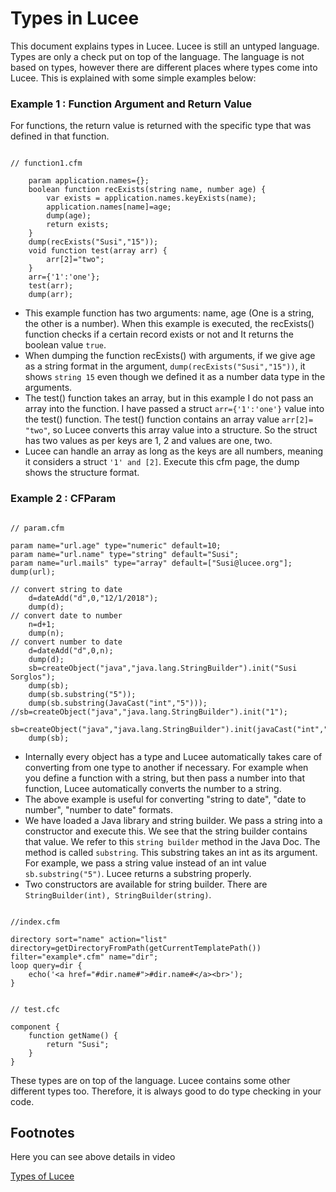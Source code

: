 <!--
{
  "title": "Types in Lucee",
  "id": "types_lucee",
  "description": "This document explains types in Lucee. Lucee is still an untyped language. Types are only a check put on top of the language.",
  "keywords": [
    "Types",
    "Function argument",
    "Return value",
    "CFParam",
    "Lucee"
  ]
}
-->
# Types in Lucee

This document explains types in Lucee. Lucee is still an untyped language. Types are only a check put on top of the language. The language is not based on types, however there are different places where types come into Lucee. This is explained with some simple examples below:

### Example 1 : Function Argument and Return Value

For functions, the return value is returned with the specific type that was defined in that function.

```luceescript

// function1.cfm

	param application.names={};
	boolean function recExists(string name, number age) {
		var exists = application.names.keyExists(name);
		application.names[name]=age;
		dump(age);
		return exists;
	}
	dump(recExists("Susi","15"));
	void function test(array arr) {
		arr[2]="two";
	}
	arr={'1':'one'};
	test(arr);
	dump(arr);
```

* This example function has two arguments: name, age (One is a string, the other is a number). When this example is executed, the recExists() function checks if a certain record exists or not and It returns the boolean value `true`.
* When dumping the function recExists() with arguments, if we give age as a string format in the argument, `dump(recExists("Susi","15"))`, it shows `string 15` even though we defined it as a number data type in the arguments.
* The test() function takes an array, but in this example I do not pass an array into the function. I have passed a struct `arr={'1':'one'}` value into the test() function. The test() function contains an array value `arr[2]= "two"`, so Lucee converts this array value into a structure. So the struct has two values as per keys are 1, 2 and values are one, two.
* Lucee can handle an array as long as the keys are all numbers, meaning it considers a struct `'1' and [2]`. Execute this cfm page, the dump shows the structure format.

### Example 2 : CFParam

```luceescript

// param.cfm

param name="url.age" type="numeric" default=10;
param name="url.name" type="string" default="Susi";
param name="url.mails" type="array" default=["Susi@lucee.org"];
dump(url);

// convert string to date
	d=dateAdd("d",0,"12/1/2018");
	dump(d);
// convert date to number
	n=d+1;
	dump(n);
// convert number to date
	d=dateAdd("d",0,n);
	dump(d);
	sb=createObject("java","java.lang.StringBuilder").init("Susi Sorglos");
	dump(sb);
	dump(sb.substring("5"));
	dump(sb.substring(JavaCast("int","5")));
//sb=createObject("java","java.lang.StringBuilder").init("1");
	sb=createObject("java","java.lang.StringBuilder").init(javaCast("int","1"));
	dump(sb);
```

* Internally every object has a type and Lucee automatically takes care of converting from one type to another if necessary. For example when you define a function with a string, but then pass a number into that function, Lucee automatically converts the number to a string.
* The above example is useful for converting "string to date", "date to number", "number to date" formats.
* We have loaded a Java library and string builder. We pass a string into a constructor and execute this. We see that the string builder contains that value. We refer to this `string builder` method in the Java Doc. The method is called `substring`. This substring takes an int as its argument. For example, we pass a string value instead of an int value `sb.substring("5")`. Lucee returns a substring properly.
* Two constructors are available for string builder. There are `StringBuilder(int), StringBuilder(string)`.

```luceescript

//index.cfm

directory sort="name" action="list" directory=getDirectoryFromPath(getCurrentTemplatePath()) filter="example*.cfm" name="dir";
loop query=dir {
	echo('<a href="#dir.name#">#dir.name#</a><br>');
}
```

```luceescript

// test.cfc

component {
	function getName() {
		return "Susi";
	}
}
```

These types are on top of the language. Lucee contains some other different types too. Therefore, it is always good to do type checking in your code.

## Footnotes

Here you can see above details in video

[Types of Lucee](https://youtu.be/02kMrN4PByc)